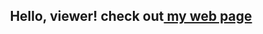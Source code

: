 <!DOCTYPE html>
<html lang="en">
<head>
  <meta charset="UTF-8" />
  <meta name="viewport" content="width=device-width,initial-scale=1" />
  <meta name="description" content="" />
  <link rel="icon" href="favicon.png">
</head>
<body>
  <header>
    <nav>    <h1>Hello, viewer! check out<a href="web/homepage.html"> my web page<a/></h1></nav>

  </header>

</body>
</html>
